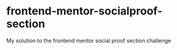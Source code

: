 # frontend-mentor-socialproof-section
My solution to the frontend mentor social proof section challenge
